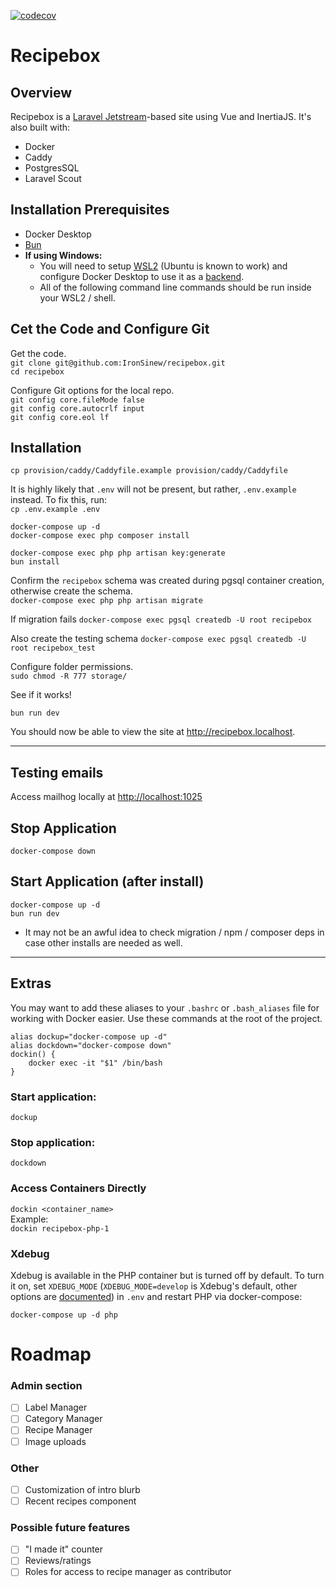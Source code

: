 [![codecov](https://codecov.io/gh/IronSinew/recipebox/graph/badge.svg?token=IJC5HGMP0W)](https://codecov.io/gh/IronSinew/recipebox)
# Recipebox

## Overview
Recipebox is a [Laravel Jetstream](https://jetstream.laravel.com)-based site using Vue and InertiaJS. It's also built with:
- Docker
- Caddy
- PostgresSQL
- Laravel Scout

## Installation Prerequisites
- Docker Desktop
- [Bun](https://bun.sh)
- **If using Windows:**
    - You will need to setup [WSL2](https://docs.microsoft.com/en-us/windows/wsl/install) (Ubuntu is known to work) and configure Docker Desktop to use it as a [backend](https://docs.docker.com/desktop/windows/wsl/).
    - All of the following command line commands should be run inside your WSL2 / shell.

## Cet the Code and Configure Git
Get the code.  
`git clone git@github.com:IronSinew/recipebox.git`  
`cd recipebox`

Configure Git options for the local repo.  
`git config core.fileMode false`  
`git config core.autocrlf input`  
`git config core.eol lf`

## Installation
`cp provision/caddy/Caddyfile.example provision/caddy/Caddyfile`

It is highly likely that `.env` will not be present, but rather, `.env.example` instead. To fix this, run:  
`cp .env.example .env`  

`docker-compose up -d`  
`docker-compose exec php composer install` 

`docker-compose exec php php artisan key:generate`  
`bun install`

Confirm the `recipebox` schema was created during pgsql container creation, otherwise create the schema.  
`docker-compose exec php php artisan migrate` 

If migration fails 
`docker-compose exec pgsql createdb -U root recipebox`  

Also create the testing schema
`docker-compose exec pgsql createdb -U root recipebox_test`

Configure folder permissions.  
`sudo chmod -R 777 storage/` 

See if it works!

`bun run dev`

You should now be able to view the site at <http://recipebox.localhost>.

---

## Testing emails
Access mailhog locally at <http://localhost:1025>

## Stop Application
`docker-compose down`

## Start Application (after install)
`docker-compose up -d`  
`bun run dev`
- It may not be an awful idea to check migration / npm / composer deps in case other installs are needed as well.

---

## Extras
You may want to add these aliases to your `.bashrc` or `.bash_aliases` file for working with Docker easier. Use these commands at the root of the project.

    alias dockup="docker-compose up -d"
    alias dockdown="docker-compose down"
    dockin() {
        docker exec -it "$1" /bin/bash
    }

### Start application:
`dockup`

### Stop application:
`dockdown`

### Access Containers Directly
`dockin <container_name>`  
Example:  
`dockin recipebox-php-1`  

### Xdebug

Xdebug is available in the PHP container but is turned off by default. To turn it on, set `XDEBUG_MODE` (`XDEBUG_MODE=develop` is Xdebug's default, other options are [documented](https://xdebug.org/docs/all_settings#mode)) in `.env` and restart PHP via docker-compose:

```
docker-compose up -d php
```

# Roadmap
### Admin section
- [ ] Label Manager
- [ ] Category Manager
- [ ] Recipe Manager
- [ ] Image uploads
### Other
- [ ] Customization of intro blurb
- [ ] Recent recipes component
### Possible future features
- [ ] "I made it" counter
- [ ] Reviews/ratings
- [ ] Roles for access to recipe manager as contributor
